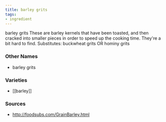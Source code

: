 ```yaml
---
title: barley grits
tags:
- ingredient
---
```

barley grits These are barley kernels that have been toasted, and then cracked into smaller pieces in order to speed up the cooking time. They're a bit hard to find. Substitutes: buckwheat grits OR hominy grits

### Other Names

* barley grits

### Varieties

* [[barley]]

### Sources
* http://foodsubs.com/GrainBarley.html
